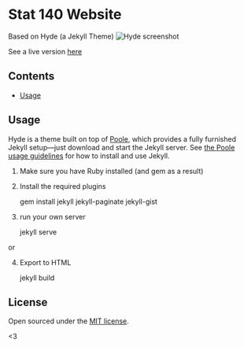 # Stat 140 Website

Based on Hyde (a Jekyll Theme)
![Hyde screenshot](https://f.cloud.github.com/assets/98681/1831228/42af6c6a-7384-11e3-98fb-e0b923ee0468.png)

See a live version [here](https://dibya.xyz/stat140/)

## Contents

- [Usage](#usage)


## Usage

Hyde is a theme built on top of [Poole](https://github.com/poole/poole), which provides a fully furnished Jekyll setup—just download and start the Jekyll server. See [the Poole usage guidelines](https://github.com/poole/poole#usage) for how to install and use Jekyll.


1) Make sure you have Ruby installed (and gem as a result)
2) Install the required plugins
    
    gem install jekyll jekyll-paginate jekyll-gist

3) run your own server
    
    jekyll serve

or 

4) Export to HTML

    jekyll build

## License

Open sourced under the [MIT license](LICENSE.md).

<3
